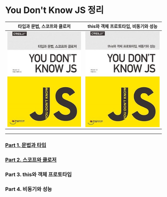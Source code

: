 # You Don't Know JS 정리

|타입과 문법, 스코프와 클로저      |this와 객체 프로토타입, 비동기와 성능 |
|:-------------------------:|:----------------------------:|
|![fig1](./images/fig1.jpeg)|![fig2](./images/fig2.jpeg)   |

---

### [Part 1. 문법과 타입](./part1-types-and-grammar.md)

### [Part 2. 스코프와 클로저](./part2-scope-and-closures.md)

### Part 3. this와 객체 프로토타입

### Part 4. 비동기와 성능
